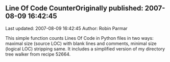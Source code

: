 ## Line Of Code CounterOriginally published: 2007-08-09 16:42:45 
Last updated: 2007-08-09 16:42:45 
Author: Robin Parmar 
 
This simple function counts Lines Of Code in Python files in two ways: maximal size (source LOC) with blank lines and comments, minimal size (logical LOC) stripping same. It includes a simplified version of my directory tree walker from recipe 52664.